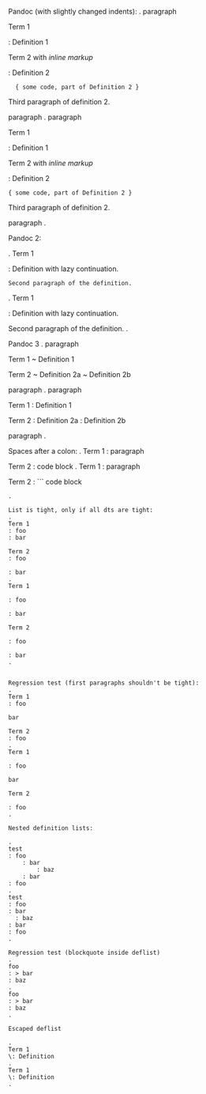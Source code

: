 Pandoc (with slightly changed indents):
.
paragraph

Term 1

: Definition 1

Term 2 with *inline markup*

: Definition 2

      { some code, part of Definition 2 }

  Third paragraph of definition 2.

paragraph
.
paragraph

Term 1

: Definition 1

Term 2 with *inline markup*

: Definition 2

  ```
  { some code, part of Definition 2 }
  ```

  Third paragraph of definition 2.

paragraph
.

Pandoc 2:

.
Term 1

:   Definition
with lazy continuation.

    Second paragraph of the definition.
.
Term 1

: Definition
  with lazy continuation.

  Second paragraph of the definition.
.

Pandoc 3
.
paragraph

Term 1
  ~ Definition 1

Term 2
  ~ Definition 2a
  ~ Definition 2b

paragraph
.
paragraph

Term 1
: Definition 1

Term 2
: Definition 2a
: Definition 2b

paragraph
.

Spaces after a colon:
.
Term 1
  :    paragraph

Term 2
  :     code block
.
Term 1
: paragraph

Term 2
: ```
  code block
  ```
.

List is tight, only if all dts are tight:
.
Term 1
: foo
: bar

Term 2
: foo

: bar
.
Term 1

: foo

: bar

Term 2

: foo

: bar
.


Regression test (first paragraphs shouldn't be tight):
.
Term 1
: foo

  bar

Term 2
: foo
.
Term 1

: foo

  bar

Term 2

: foo
.

Nested definition lists:

.
test
  : foo
      : bar
          : baz
      : bar
  : foo
.
test
: foo
  : bar
    : baz
  : bar
: foo
.

Regression test (blockquote inside deflist)
.
foo
: > bar
: baz
.
foo
: > bar
: baz
.

Escaped deflist

.
Term 1
\: Definition
.
Term 1
\: Definition
.
